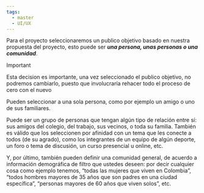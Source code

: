 ```yaml
---
tags:
  - master
  - UI/UX
---
```

Para el proyecto seleccionaremos un publico objetivo basado en nuestra propuesta del proyecto, esto puede ser ***una persona, unas personas o una comunidad***.

>[!IMPORTANT]
>Esta decision es importante, una vez seleccionado el publico objetivo, no podremos cambiarlo, puesto que involucraría rehacer todo el proceso de cero con el nuevo

Pueden seleccionar a una sola persona, como por ejemplo un amigo o uno de sus familiares.

Puede ser un grupo de personas que tengan algún tipo de relación entre sí: sus amigos del colegio, del trabajo, sus vecinos, o toda su familia. También es válido que los seleccionen por afinidad con un tema que les conecte a todos (de su agrado), como los integrantes de un equipo de algún deporte, un foro o tema de discusión, un curso presencial u online, etc.

Y, por último, también pueden definir una comunidad general, de acuerdo a información demográfica de filtro que ustedes deseen: por decir cualquier cosa como ejemplo tenemos, “todas las mujeres que viven en Colombia”, “todos hombres mayores de 35 años que son padres en una ciudad específica”, “personas mayores de 60 años que viven solos”, etc.